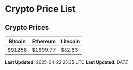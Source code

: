# Crypto Price List

## Crypto Prices
| Bitcoin | Ethereum | Litecoin |
| ------- | -------- | -------- |
| $91258 | $1699.77 | $82.83 |
**Last Updated:** 2025-04-22 20:35 UTC
**Last Updated:** $DATE$
